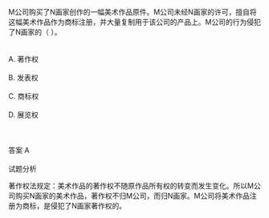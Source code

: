 <div class="detail lh2">M公司购买了N画家创作的一幅美术作品原件。M公司未经N画家的许可，擅自将这幅美术作品作为商标注册，并大量复制用于该公司的产品上。M公司的行为侵犯了N画家的（  ）。<br/><br/><br/>A. 著作权<br/><br/>B. 发表权<br/><br/>C. 商标权<br/><br/>D. 展览权<br/><br/><br/><br/>答案 A<br/><br/>试题分析<br/><p>著作权法规定：美术作品的著作权不随原作品所有权的转变而发生变化。所以M公司购买N画家的美术作品，著作权不归M公司，而归N画家。M公司将美术作品注册为商标，是侵犯了N画家著作权的。<br/></p></div>